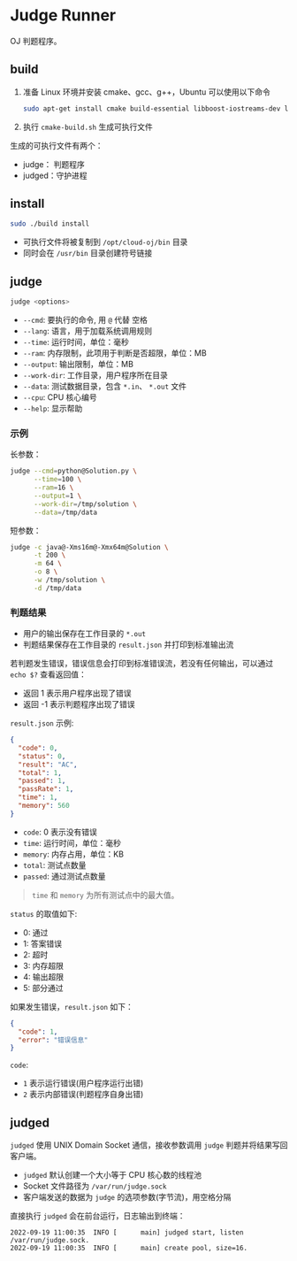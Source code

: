 # Judge Runner

OJ 判题程序。

## build

1. 准备 Linux 环境并安装 cmake、gcc、g++，Ubuntu 可以使用以下命令

   ```bash
   sudo apt-get install cmake build-essential libboost-iostreams-dev libboost-program-options-dev
   ```

2. 执行 `cmake-build.sh` 生成可执行文件

生成的可执行文件有两个：

- judge： 判题程序
- judged：守护进程

## install

```bash
sudo ./build install
```
- 可执行文件将被复制到 `/opt/cloud-oj/bin` 目录
- 同时会在 `/usr/bin` 目录创建符号链接

## judge

```bash
judge <options>
```

- `--cmd`: 要执行的命令, 用 `@` 代替 <kbd>空格</kbd>
- `--lang`: 语言，用于加载系统调用规则
- `--time`: 运行时间，单位：毫秒
- `--ram`: 内存限制，此项用于判断是否超限，单位：MB
- `--output`: 输出限制，单位：MB
- `--work-dir`: 工作目录，用户程序所在目录
- `--data`: 测试数据目录，包含 `*.in`、 `*.out` 文件
- `--cpu`: CPU 核心编号
- `--help`: 显示帮助

### 示例

长参数：

```bash
judge --cmd=python@Solution.py \
      --time=100 \
      --ram=16 \
      --output=1 \
      --work-dir=/tmp/solution \
      --data=/tmp/data
```

短参数：

```bash
judge -c java@-Xms16m@-Xmx64m@Solution \
      -t 200 \
      -m 64 \
      -o 8 \
      -w /tmp/solution \
      -d /tmp/data
```

### 判题结果

- 用户的输出保存在工作目录的 `*.out`
- 判题结果保存在工作目录的 `result.json` 并打印到标准输出流

若判题发生错误，错误信息会打印到标准错误流，若没有任何输出，可以通过 `echo $?` 查看返回值：

- 返回 1 表示用户程序出现了错误
- 返回 -1 表示判题程序出现了错误

`result.json` 示例:

```json
{
  "code": 0,
  "status": 0,
  "result": "AC",
  "total": 1,
  "passed": 1,
  "passRate": 1,
  "time": 1,
  "memory": 560
}
```

- `code`: 0 表示没有错误
- `time`: 运行时间，单位：毫秒
- `memory`: 内存占用，单位：KB
- `total`: 测试点数量
- `passed`: 通过测试点数量

> `time` 和 `memory` 为所有测试点中的最大值。

`status` 的取值如下:

- 0: 通过
- 1: 答案错误
- 2: 超时
- 3: 内存超限
- 4: 输出超限
- 5: 部分通过

如果发生错误，`result.json` 如下：

```json
{
  "code": 1,
  "error": "错误信息"
}
```

`code`:

- `1` 表示运行错误(用户程序运行出错)
- `2` 表示内部错误(判题程序自身出错)

## judged

`judged` 使用 UNIX Domain Socket 通信，接收参数调用 `judge` 判题并将结果写回客户端。

- `judged` 默认创建一个大小等于 CPU 核心数的线程池
- Socket 文件路径为 `/var/run/judge.sock`
- 客户端发送的数据为 `judge` 的选项参数(字节流)，用空格分隔

直接执行 `judged` 会在前台运行，日志输出到终端：

```text
2022-09-19 11:00:35  INFO [      main] judged start, listen /var/run/judge.sock.
2022-09-19 11:00:35  INFO [      main] create pool, size=16.
```
